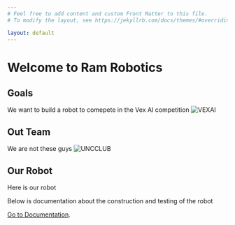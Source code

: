 ```yaml
---
# Feel free to add content and custom Front Matter to this file.
# To modify the layout, see https://jekyllrb.com/docs/themes/#overriding-theme-defaults

layout: default
---
```


# Welcome to Ram Robotics


## Goals
We want to build a robot to comepete in the Vex AI competition
![VEXAI](https://www.robotevents.com/uploads/programs/48/256877a380992f52942b9c1698c29bf6.png)

## Out Team
We are not these guys
![UNCCLUB](https://carolinaunion.unc.edu/wp-content/uploads/2024/09/Student-Organizations-scaled.jpg)

## Our Robot
Here is our robot

Below is documentation about the construction and testing of the robot

[Go to Documentation](./another-page.html).
